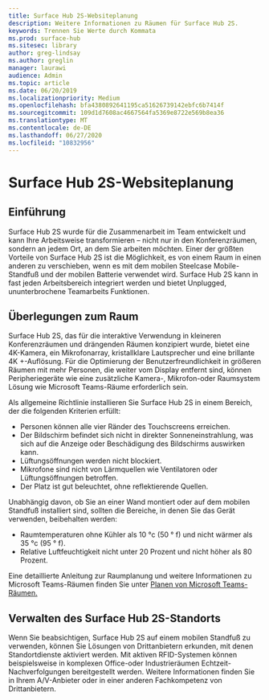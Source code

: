 ```yaml
---
title: Surface Hub 2S-Websiteplanung
description: Weitere Informationen zu Räumen für Surface Hub 2S.
keywords: Trennen Sie Werte durch Kommata
ms.prod: surface-hub
ms.sitesec: library
author: greg-lindsay
ms.author: greglin
manager: laurawi
audience: Admin
ms.topic: article
ms.date: 06/20/2019
ms.localizationpriority: Medium
ms.openlocfilehash: bfa4380892641195ca51626739142ebfc6b7414f
ms.sourcegitcommit: 109d1d7608ac4667564fa5369e8722e569b8ea36
ms.translationtype: MT
ms.contentlocale: de-DE
ms.lasthandoff: 06/27/2020
ms.locfileid: "10832956"
---
```

# Surface Hub 2S-Websiteplanung

##  <a name="introduction"></a>Einführung

Surface Hub 2S wurde für die Zusammenarbeit im Team entwickelt und kann Ihre Arbeitsweise transformieren – nicht nur in den Konferenzräumen, sondern an jedem Ort, an dem Sie arbeiten möchten. Einer der größten Vorteile von Surface Hub 2S ist die Möglichkeit, es von einem Raum in einen anderen zu verschieben, wenn es mit dem mobilen Steelcase Mobile-Standfuß und der mobilen Batterie verwendet wird. Surface Hub 2S kann in fast jeden Arbeitsbereich integriert werden und bietet Unplugged, ununterbrochene Teamarbeits Funktionen.

##  <a name="room-considerations"></a>Überlegungen zum Raum

Surface Hub 2S, das für die interaktive Verwendung in kleineren Konferenzräumen und drängenden Räumen konzipiert wurde, bietet eine 4K-Kamera, ein Mikrofonarray, kristallklare Lautsprecher und eine brillante 4K +-Auflösung. Für die Optimierung der Benutzerfreundlichkeit in größeren Räumen mit mehr Personen, die weiter vom Display entfernt sind, können Peripheriegeräte wie eine zusätzliche Kamera-, Mikrofon-oder Raumsystem Lösung wie Microsoft Teams-Räume erforderlich sein.

Als allgemeine Richtlinie installieren Sie Surface Hub 2S in einem Bereich, der die folgenden Kriterien erfüllt:

- Personen können alle vier Ränder des Touchscreens erreichen.
- Der Bildschirm befindet sich nicht in direkter Sonneneinstrahlung, was sich auf die Anzeige oder Beschädigung des Bildschirms auswirken kann.
- Lüftungsöffnungen werden nicht blockiert.
- Mikrofone sind nicht von Lärmquellen wie Ventilatoren oder Lüftungsöffnungen betroffen.
- Der Platz ist gut beleuchtet, ohne reflektierende Quellen.

Unabhängig davon, ob Sie an einer Wand montiert oder auf dem mobilen Standfuß installiert sind, sollten die Bereiche, in denen Sie das Gerät verwenden, beibehalten werden:

- Raumtemperaturen ohne Kühler als 10 °c (50 ° f) und nicht wärmer als 35 °c (95 ° f).
- Relative Luftfeuchtigkeit nicht unter 20 Prozent und nicht höher als 80 Prozent.

Eine detaillierte Anleitung zur Raumplanung und weitere Informationen zu Microsoft Teams-Räumen finden Sie unter [Planen von Microsoft Teams-Räumen.](https://docs.microsoft.com/MicrosoftTeams/room-systems/skype-room-systems-v2-0)

##  <a name="managing-surface-hub-2s-location"></a>Verwalten des Surface Hub 2S-Standorts

Wenn Sie beabsichtigen, Surface Hub 2S auf einem mobilen Standfuß zu verwenden, können Sie Lösungen von Drittanbietern erkunden, mit denen Standortdienste aktiviert werden. Mit aktiven RFID-Systemen können beispielsweise in komplexen Office-oder Industrieräumen Echtzeit-Nachverfolgungen bereitgestellt werden. Weitere Informationen finden Sie in Ihrem A/V-Anbieter oder in einer anderen Fachkompetenz von Drittanbietern.
